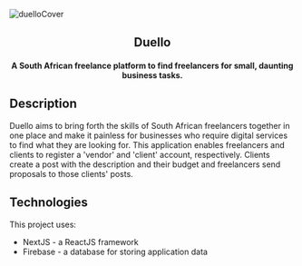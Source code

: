 ![duelloCover](https://github.com/ErrolNtetha/lancing-client/assets/42877124/f6419a4f-6b4d-4bb5-976b-61775b9cc407)

<h2 align="center"> Duello </h2>
<h4 align="center"> A South African freelance platform to find freelancers for small, daunting business tasks. </h4>

## Description
Duello aims to bring forth the skills of South African freelancers together in one place and make it painless for businesses who require digital services to find what they are looking for. This application enables freelancers and clients to register a 'vendor' and 'client' account, respectively. Clients create a post with the description and their budget and freelancers send proposals to those clients' posts.

## Technologies
This project uses:
* NextJS - a ReactJS framework
* Firebase - a database for storing application data
